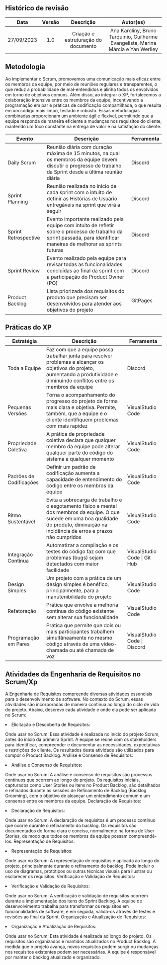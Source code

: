 ## Histórico de revisão

|    Data    | Versão |              Descrição              |  Autor(es)  |
| :--------: | :----: | :---------------------------------: | :---------: |
| 27/09/2023 |  1.0   | Criação e estruturação do documento | Ana Karoliny, Bruno Tarquinio, Guilherme Evangelista, Marina Márcia e Yan Werlley|

## Metodologia

 Ao implementar o Scrum, promovemos uma comunicação mais eficaz entre os membros da equipe, por meio de reuniões regulares e transparentes, o que reduz a probabilidade de mal-entendidos e alinha todos os envolvidos em torno de objetivos comuns. Além disso, ao integrar o XP, fortalecemos a colaboração intensiva entre os membros da equipe, incentivando a programação em par e práticas de codificação compartilhada, o que resulta em um código mais limpo, testado e robusto. Essas metodologias combinadas proporcionam um ambiente ágil e flexível, permitindo que a equipe responda de maneira eficiente a mudanças nos requisitos do cliente, mantendo um foco constante na entrega de valor e na satisfação do cliente.

| Evento               | Descrição                                                                                                                                                                | Ferramenta |
| -------------------- | ------------------------------------------------------------------------------------------------------------------------------------------------------------------------ | ---------- |
| Daily Scrum          | Reunião diária com duração máxima de 15 minutos, na qual os membros da equipe devem discutir o progresso de trabalho da Sprint desde a última reunião diária             | Discord    |
| Sprint Planning      | Reunião realizada no inicio de cada sprint com o intuito de definir as Histórias de Usuário entregáveis na sprint que virá a seguir                                      | Discord    |
| Sprint Retrospective | Evento importante realizado pela equipe com intuito de refletir sobre o processo de trabalho da sprint passada, para identificar maneiras de melhorar as sprints futuras | Discord    |
| Sprint Review        | Evento realizado pela equipe para revisar todas as funcionalidades concluídas ao final da sprint com a participação do Product Owner (PO)                                | Discord    |
| Product Backlog      | Lista priorizada dos requisitos do produto que precisam ser desenvolvidos para atender aos objetivos do projeto                                                          | GitPages       |

## Práticas do XP

| Estratégia              | Descrição                                                                                                                                                                                    | Ferramenta                   |
| ----------------------- | -------------------------------------------------------------------------------------------------------------------------------------------------------------------------------------------- | ---------------------------- |
| Toda a Equipe           | Faz com que a equipe possa trabalhar junta para resolver problemas e alcançar os objetivos do projeto, aumentando a produtividade e diminuindo conflitos entre os membros da equipe          | Discord                      |
| Pequenas Versões        | Torna o acompanhamento do progresso do projeto de forma mais clara e objetiva. Permite, também, que a equipe e o cliente identifiquem problemas com mais rapidez                             | VisualStudio Code            |
| Propriedade Coletiva    | A prática de propriedade coletiva declara que qualquer membro da equipe pode alterar qualquer parte do código do sistema a qualquer momento                                                  | VisualStudio Code            |
| Padrões de Codificações | Definir um padrão de codificação aumenta a capacidade de entendimento do código entre os membros da equipe                                                                                   | VisualStudio Code            |
| Ritmo Sustentável       | Evita a sobrecarga de trabalho e o esgotamento físico e mental dos membros da equipe. O que sucede em uma boa qualidade do produto, diminuição na incidência de erros e prazos não cumpridos | VisualStudio Code            |                                                                                              
| Integração Contínua     | Automatizar a compilação e os testes do código faz com que problemas (bugs) sejam detectados com maior facilidade                                                                            | VisualStudio Code \| Git Hub |
| Design Simples          | Um projeto com a prática de um design simples é benéfico, principalmente, para a manutenibilidade do projeto                                                                                 | VisualStudio Code            |
| Refatoração             | Prática que envolve a melhoria contínua do código existente sem alterar sua funcionalidade                                                                                                   | VisualStudio Code            |         |
| Programação em Pares    | Prática que permite que dois ou mais participantes trabalhem simultâneamente no mesmo código através de uma vídeo-chamada ou até chamada de voz                                              | VisualStudio Code \| Discord |


## Atividades da Engenharia de Requisitos no Scrum/Xp

A Engenharia de Requisitos compreende diversas atividades essenciais para o desenvolvimento de software. No contexto do Scrum, essas atividades são incorporadas de maneira contínua ao longo do ciclo de vida do projeto. Abaixo, descrevo cada atividade e onde ela pode ser aplicada no Scrum:

<li>Elicitação e Descoberta de Requisitos:</li>

Onde usar no Scrum: Essa atividade é realizada no início do projeto Scrum, antes do início da primeira Sprint. A equipe se reúne com os stakeholders para identificar, compreender e documentar as necessidades, expectativas e restrições do cliente. Os resultados desta atividade são utilizados para compor o Product Backlog.
Análise e Consenso de Requisitos:

<li>Análise e Consenso de Requisitos:</li>

Onde usar no Scrum: A análise e consenso de requisitos são processos contínuos que ocorrem ao longo do projeto. Os requisitos iniciais, capturados como User Stories ou itens no Product Backlog, são detalhados e refinados durante as sessões de Refinamento de Backlog (Backlog Grooming), com o objetivo de alcançar um entendimento comum e um consenso entre os membros da equipe.
Declaração de Requisitos:

<li>Declaração de Requisitos:</li>

Onde usar no Scrum: A declaração de requisitos é um processo contínuo que ocorre durante o refinamento do backlog. Os requisitos são documentados de forma clara e concisa, normalmente na forma de User Stories, de modo que todos os membros da equipe possam compreendê-los.
Representação de Requisitos:

<li>Representação de Requisitos:</li>

Onde usar no Scrum: A representação de requisitos é aplicada ao longo do projeto, principalmente durante o refinamento do backlog. Pode incluir o uso de diagramas, protótipos ou outras técnicas visuais para ilustrar ou esclarecer os requisitos.
Verificação e Validação de Requisitos:

<li>Verificação e Validação de Requisitos:</li>

Onde usar no Scrum: A verificação e validação de requisitos ocorrem durante a implementação dos itens do Sprint Backlog. A equipe de desenvolvimento trabalha para transformar os requisitos em funcionalidades de software, e em seguida, valida-os através de testes e revisões ao final da Sprint.
Organização e Atualização de Requisitos:

<li>Organização e Atualização de Requisitos:</li>

Onde usar no Scrum: Esta atividade é realizada ao longo do projeto. Os requisitos são organizados e mantidos atualizados no Product Backlog. À medida que o projeto avança, novos requisitos podem surgir ou mudanças nos requisitos existentes podem ser necessárias. A equipe é responsável por manter o backlog atualizado e organizado.
